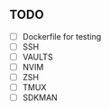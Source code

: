 ## TODO 
- [ ] Dockerfile for testing
- [ ] SSH
- [ ] VAULTS
- [ ] NVIM
- [ ] ZSH
- [ ] TMUX
- [ ] SDKMAN
